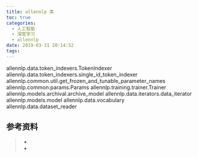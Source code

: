 ```yaml
---
title: allennlp 类
toc: true
categories:
  - 人工智能
  - 深度学习
  - allennlp
date: 2019-03-31 20:14:52
tags:
---
```




allennlp.data.token_indexers.TokenIndexer
allennlp.data.token_indexers.single_id_token_indexer
allennlp.common.util.get_frozen_and_tunable_parameter_names
allennlp.common.params.Params
allennlp.training.trainer.Trainer
allennlp.models.archival.archive_model
allennlp.data.iterators.data_iterator
allennlp.models.model
allennlp.data.vocabulary
allennlp.data.dataset_reader

## 参考资料
> - []()
> - []()
